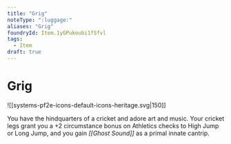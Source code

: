 ```yaml
---
title: "Grig"
noteType: ":luggage:"
aliases: "Grig"
foundryId: Item.1yGPukoubi1fSfvl
tags:
  - Item
draft: true
---
```


# Grig
![[systems-pf2e-icons-default-icons-heritage.svg|150]]

You have the hindquarters of a cricket and adore art and music. Your cricket legs grant you a +2 circumstance bonus on Athletics checks to High Jump or Long Jump, and you gain _[[Ghost Sound]]_ as a primal innate cantrip.
